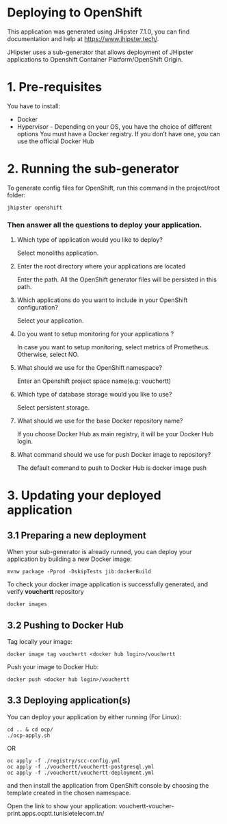 **<h1>Deploying to OpenShift</h1>**

This application was generated using JHipster 7.1.0, you can find documentation and help at https://www.jhipster.tech/.

JHipster uses a sub-generator that allows deployment of JHipster applications to Openshift Container Platform/OpenShift Origin.

# 1. Pre-requisites

You have to install:

- Docker
- Hypervisor - Depending on your OS, you have the choice of different options
  You must have a Docker registry. If you don’t have one, you can use the official Docker Hub

# 2. Running the sub-generator

To generate config files for OpenShift, run this command in the project/root folder:

    jhipster openshift

<H3>Then answer all the questions to deploy your application.</H3>

1.  Which type of application would you like to deploy?

    Select monoliths application.

2.  Enter the root directory where your applications are located

    Enter the path. All the OpenShift generator files will be persisted in this path.

3.  Which applications do you want to include in your OpenShift configuration?

    Select your application.

4.  Do you want to setup monitoring for your applications ?

    In case you want to setup monitoring, select metrics of Prometheus. Otherwise, select NO.

5.  What should we use for the OpenShift namespace?

    Enter an Openshift project space name(e.g: vouchertt)

6.  Which type of database storage would you like to use?

    Select persistent storage.

7.  What should we use for the base Docker repository name?

    If you choose Docker Hub as main registry, it will be your Docker Hub login.

8.  What command should we use for push Docker image to repository?

    The default command to push to Docker Hub is docker image push

# 3. Updating your deployed application

## 3.1 Preparing a new deployment

When your sub-generator is already runned, you can deploy your application by building a new Docker image:

    mvnw package -Pprod -DskipTests jib:dockerBuild

To check your docker image application is successfully generated, and verify **vouchertt** repository

    docker images

## 3.2 Pushing to Docker Hub

Tag locally your image:

    docker image tag vouchertt <docker hub login>/vouchertt

Push your image to Docker Hub:

    docker push <docker hub login>/vouchertt

## 3.3 Deploying application(s)

You can deploy your application by either running (For Linux):

    cd .. & cd ocp/
    ./ocp-apply.sh

OR

    oc apply -f ./registry/scc-config.yml
    oc apply -f ./vouchertt/vouchertt-postgresql.yml
    oc apply -f ./vouchertt/vouchertt-deployment.yml

and then install the application from OpenShift console by choosing the template created in the chosen namespace.

Open the link to show your application:
vouchertt-voucher-print.apps.ocptt.tunisietelecom.tn/
